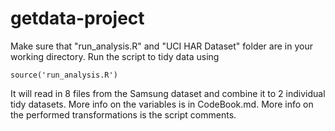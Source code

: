 # getdata-project
Make sure that "run_analysis.R" and "UCI HAR Dataset" folder are in your working directory. Run the script to tidy data using 
```{r}
source('run_analysis.R') 
``` 
It will read in 8 files from the Samsung dataset and combine it to 2 individual tidy datasets. More info on the variables is in CodeBook.md. More info on the performed transformations is the script comments.